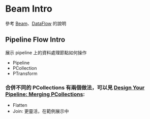 # Beam Intro

參考 [Beam][beam_url]、[DataFlow][data_flow_url] 的說明

## Pipeline Flow Intro

展示 pipeline 上的資料處理節點如何操作

* Pipeline 
* PCollection
* PTransform

### 合併不同的 PCollections 有兩個做法，可以見 [Design Your Pipeline: Merging PCollections][beam_ppl_intro]:

* Flatten
* Join: 更靈活，在範例展示中


[beam_url]: https://beam.apache.org/ "intro of Beam"
[beam_ppl_intro]: https://beam.apache.org/documentation/pipelines/design-your-pipeline/#merging-pcollections "pipline intro of Bear"
[data_flow_url]: https://cloud.google.com/dataflow/docs/about-dataflow?hl=zh-cn "intro of DataFlow"